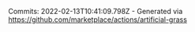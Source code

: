 Commits: 2022-02-13T10:41:09.798Z - Generated via https://github.com/marketplace/actions/artificial-grass
<br>
